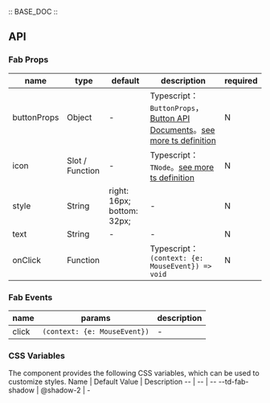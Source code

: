 :: BASE_DOC ::

## API

### Fab Props

name | type | default | description | required
-- | -- | -- | -- | --
buttonProps | Object | - | Typescript：`ButtonProps`，[Button API Documents](./button?tab=api)。[see more ts definition](https://github.com/Tencent/tdesign-mobile-vue/tree/develop/src/fab/type.ts) | N
icon | Slot / Function | - | Typescript：`TNode`。[see more ts definition](https://github.com/Tencent/tdesign-mobile-vue/blob/develop/src/common.ts) | N
style | String | right: 16px; bottom: 32px; | \- | N
text | String | - | \- | N
onClick | Function |  | Typescript：`(context: {e: MouseEvent}) => void`<br/> | N

### Fab Events

name | params | description
-- | -- | --
click | `(context: {e: MouseEvent})` | \-

### CSS Variables

The component provides the following CSS variables, which can be used to customize styles.
Name | Default Value | Description 
-- | -- | --
--td-fab-shadow | @shadow-2 | -
